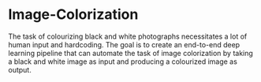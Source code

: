 # Image-Colorization


The task of colourizing black and white photographs necessitates a lot of human input and hardcoding. The goal is to create an end-to-end deep learning pipeline that can automate the task of image colorization by taking a black and white image as input and producing a colourized image as output.
